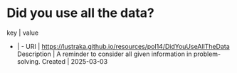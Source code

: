 # Did you use all the data?

key | value
- | -
URI | https://lustraka.github.io/resources/pol14/DidYouUseAllTheData
Description | A reminder to consider all given information in problem-solving.
Created | 2025-03-03

